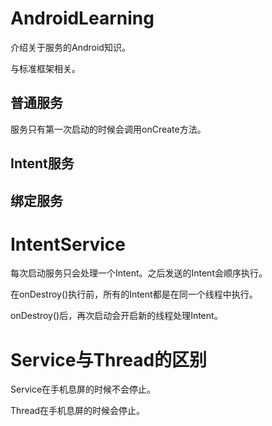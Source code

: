 # AndroidLearning


介绍关于服务的Android知识。

与标准框架相关。

## 普通服务

服务只有第一次启动的时候会调用onCreate方法。


## Intent服务

## 绑定服务

# IntentService

每次启动服务只会处理一个Intent。之后发送的Intent会顺序执行。

在onDestroy()执行前，所有的Intent都是在同一个线程中执行。

onDestroy()后，再次启动会开启新的线程处理Intent。


# Service与Thread的区别

Service在手机息屏的时候不会停止。

Thread在手机息屏的时候会停止。

